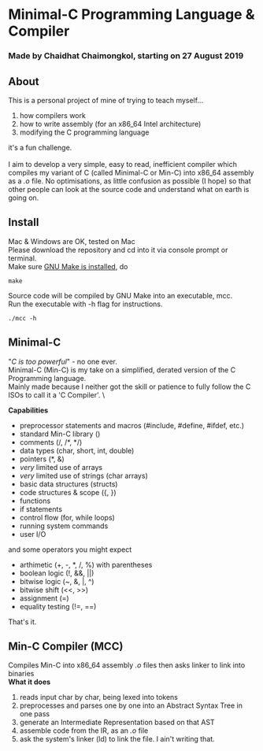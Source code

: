# Minimal-C Programming Language & Compiler
### Made by Chaidhat Chaimongkol, starting on 27 August 2019

## About
This is a personal project of mine of trying to teach myself...
1. how compilers work
2. how to write assembly (for an x86_64 Intel architecture)
3. modifying the C programming language

it's a fun challenge.\
\
I aim to develop a very simple, easy to read, inefficient compiler which compiles my variant of C (called Minimal-C or Min-C)
into x86_64 assembly as a *.o* file. No optimisations, as little confusion as possible (I hope) so that other people can look
at the source code and understand what on earth is going on. 

## Install
Mac & Windows are OK, tested on Mac\
Please download the repository and cd into it via console prompt or terminal.\
Make sure [GNU Make is installed](http://gnuwin32.sourceforge.net/packages/make.htm), do
```
make
```
Source code will be compiled by GNU Make into an executable, mcc.\
Run the executable with -h flag for instructions.
```
./mcc -h
```
## Minimal-C
"*C is too powerful*" - no one ever.\
Minimal-C (Min-C) is my take on a simplified, derated version of the C Programming language.\
Mainly made because I neither got the skill or patience to fully follow the C ISOs to call it a 'C Compiler'. 
\

**Capabilities**
* preprocessor statements and macros (#include, #define, #ifdef, etc.)
* standard Min-C library (<stdmclib>)
* comments (/, /*, */)
* data types (char, short, int, double)
* pointers (*, &)
* *very* limited use of arrays
* *very* limited use of strings (char arrays)
* basic data structures (structs)
* code structures & scope ({, })
* functions
* if statements
* control flow (for, while loops)
* running system commands
* user I/O
  
and some operators you might expect

* arthimetic (+, -, \*, /, %) with parentheses
* boolean logic (!, &&, ||)
* bitwise logic (~, &, |, ^)
* bitwise shift (<<, >>)
* assignment (=)
* equality testing (!=, ==)

That's it.


## Min-C Compiler (MCC)
Compiles Min-C into x86_64 assembly *.o* files then asks linker to link into binaries\
**What it does**
1. reads input char by char, being lexed into tokens
2. preprocesses and parses one by one into an Abstract Syntax Tree in one pass
3. generate an Intermediate Representation based on that AST
4. assemble code from the IR, as an *.o* file
5. ask the system's linker (ld) to link the file. I ain't writing that.
